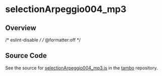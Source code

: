 # selectionArpeggio004_mp3

## Overview

/* eslint-disable */
/* @formatter:off */



## Source Code

See the source for [selectionArpeggio004_mp3.js](https://github.com/phetsims/tambo/blob/main/sounds/selectionArpeggio004_mp3.js) in the [tambo](https://github.com/phetsims/tambo) repository.
